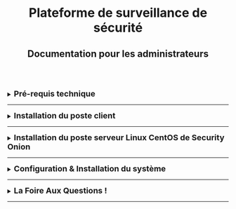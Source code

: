 <div align="center"><h1>Plateforme de surveillance de sécurité</h1></div>
<div align="center"><h2>Documentation pour les administrateurs</h2></div>
<br> 
<br>
<br>

<details>
<summary><strong><font size="+1">Pré-requis technique</font></strong></summary>

### Généralités
Disposer de :
  * Une machine serveur sous un OS Linux serveur CentOS où se trouvera Security Onion.
  * Machine clientes sous n'importe quel OS.
    Nous avons fait le choix de partir sous deux machines clientes avec deux OS différents.
    Cela nous permettra de mieux visualiser les différences entre les OS suivant ce que souhaite le client.

### Security Onion
Cliquez [ici](https://docs.securityonion.net/en/2.4/hardware.html), pour voir les spécificités requises pour une machine Security Onion. <br>
Cette documentation indiquera :
  * Configuration matérielle requise
  * Architecture du processeur
  * Spécificité minimum pour la RAM, la DATA, le nombre de cœur de CPU, ...
  * Et bien d'autres informations supplémentaires.

</details>
<HR> 

<details>
<summary><strong><font size="+1">Installation du poste client</font></strong></summary>
<br>

Le poste client peut être sur n'importe quel type d'OS, qu'il soit sous Linux ou Windows.<br>
Ci-dessous, vous verrez les différentes configuration sous Ubuntu puis sous Windows.
<br>
<img src="https://raw.githubusercontent.com/WildCodeSchool/TSSR-BDX-0924-P1-G3/refs/heads/main/Images/1175077.webp" width="10%"/>

  * Nom : **CLILIN01**
  * Compte utilisateur : **wilder**
  * Mot de passe : **Azerty1***
  * Adresse IP fixe : **172.16.10.20/24**
<br>
<img src="https://github.com/WildCodeSchool/TSSR-BDX-0924-P1-G3/blob/main/Images/Windows_10_Logo.svg.png" width="20%"/>

  * Nom : **CLIWIN01**
  * Compte utilisateur : **wilder**
  * Mot de passe : **Azerty1***
  * Adresse IP fixe : **172.16.10.21/24**


</details>
<HR>

<details>
<summary><strong><font size="+1">Installation du poste serveur Linux CentOS de Security Onion</font></strong></summary>

### Security Onion
[Security Onion](https://securityonionsolutions.com/) est un outils pour détecter, surveiller et réagir immédiatement aux incidents de sécurité sur votre réseau.

Voici le [lien installation](https://docs.securityonion.net/en/2.4/installation.html) & ci-dessous, vous trouverez les différentes étapes d'installations du logiciel qui a son propre OS : Linux Serveur CentOS.
<div align="center"><img src="https://raw.githubusercontent.com/WildCodeSchool/TSSR-BDX-0924-P1-G3/refs/heads/main/Images/01_grub.webp" width="50%"/></div>
<br>

1. Téléchargez et vérifiez l'image ISO avec son image [ISO](https://docs.securityonion.net/en/2.4/download.html#download)
2. Démarrez l'ISO sur une machine qui répond aux spécifications matérielles minimales.
3. Une fois la machine lancé, suivre les étapes d'installation du logiciel qui est directif.
4. Vous pourriez avoir à retirer l'image ISO ou à ajuster les paramètres de démarrage de votre machine pour pouvoir démarrer avec le nouvel OS que vous avez installé.
5. Après cela, il suffit de se connecter avec le nom d'utilisateur et le mot de passe prédéfinis dans le cadre du processus d'installation.
6. L'installation de Security Onion démarre automatiquement.  
   Dans le cas où vous seriez amené à quitter l'installation, il vous suffit juste de vous déconnecter de votre compte, de vous reconnecter et l'installation démarrera d'elle-même.
   Si cela ne fonctionne pas, vous pouvez l'exécuter manuellement comme suit dans un terminal de commande :
   > sudo SecurityOnion/setup/so-setup iso

</details>

<HR>

<details>
<summary><strong><font size="+1">Configuration & Installation du système</font></strong></summary>

### Configuration
Security Onion est conçu pour de nombreux cas d'utilisation différentes.<br>
<div align="center"><img src="https://github.com/WildCodeSchool/TSSR-BDX-0924-P1-G3/blob/main/Images/grafik-18.png" width="50%"/></div>
<br>

Voici le [lien de configuration](https://docs.securityonion.net/en/2.4/configuration.html#configuration) et ci-dessous vous trouverez quelques exemples de configuration :
  * Import
    > L'une des façons les plus simples de démarrer avec Security Onion consiste à l'utiliser pour analyser de manière médico- légale les fichiers *pcap* et les fichiers journaux.
    > Sélectionnnez simplement l'**IMPORT** option, suivez les instructions, puis importez les fichiers pcap ou les journaux d'évènements à l'aide de la page **Grid**. <br>
<div align="center"><h3>PCAP</h3></div>
<div align="center"><img src="https://github.com/WildCodeSchool/TSSR-BDX-0924-P1-G3/blob/main/Images/62_pcap.png" width="75%"/></div>
<div align="center"><h3>GRID</h3></div>
<div align="center"><img src="https://github.com/WildCodeSchool/TSSR-BDX-0924-P1-G3/blob/main/Images/75_grid.png" width="75%"/></div>
    
  * Evaluation
    > Le mode *Evaluation* est idéal pour les salles de classe ou les petits laboratoires. Le mode d'éaluation n'est **pas** conçu pour une utilisation en production. Choisissez l'option **EVAL**, suivez les instructions puis passez au chapitre **Installation**.
    
  * Production Server - Standalone
    > Le mode *Standalone* est similaire au mode *Evaluation* dans la mesure où il nécessite qu'une seule boîte, mais le mode *Standalone* est plus adapté à une utilisation en production. Choisissez l'option **STANDALONE**, suivez les instructions puis passez au chapitre **Installation**.
<br>

### Installation
Suivant la configuration choisi, il faut maintenant poursuivre sur l'installation.
1. Ajuster les règles de pare-feu
2. Vérifier que tous les services sont fonctionnels grâce à la page **Grid**  
3. Il est possible de configurer une connection SSH si l'utilisateur ne souhaite pas utiliser la console de Security Onion.
4. Allez dans *Administration* puis dans *Configuration* pour voir certaines options que vous souhaiteriez peut-être configurer.
<div align="center"><img src="https://github.com/WildCodeSchool/TSSR-BDX-0924-P1-G3/blob/main/Images/87_config.png" width="75%"/></div>

5. Toujours sur la page *Administration*, vous pouvez configurer votre serveur NTP si vous en avez un.
6. Les analystes peuvent se connecter au système avec leur console dédié de **Security Onion Desktop**.
7. Tout système IDS/NSM doit être réglé en fonction du réseau qu'il surveille. Cela permettra une meilleur *Détections d'intrusion*.
<br>

Voilà votre système configuré et installé. Vous pouvez dès maintenant allez sur les pages **Dashboards** & **Alerts** pour visualiser la sécurité de votre réseau!
<div align="center"><h3>Dashboard</h3></div>
<div align="center"><img src="https://github.com/WildCodeSchool/TSSR-BDX-0924-P1-G3/blob/main/Images/53_dashboards.png" width="75%"/></div>
<div align="center"><h3>Alerts</h3></div>
<div align="center"><img src="https://github.com/WildCodeSchool/TSSR-BDX-0924-P1-G3/blob/main/Images/50_alerts.png" width="75%"/></div>

<br>
</details>
<HR>

<details>
<summary><strong><font size="+1">La Foire Aux Questions !</font></strong></summary>
<br>

***Questions : Qu'est-ce qu'un PCAP ?***<br>
*Réponse*<br>
Un PCAP (*paquet de capture*) est une interface de programmation permettant de capturer les paquets transitant sur le réseau. Les versions récentes permettent également de transmettre des paquets sur la couche de liaison.<br>
<br>
***Questions : Qu'est-ce qu'un fichier de journaux ?***<br>
*Réponse*<br>
Les fichiers de journaux sont des fichiers générés par des logigiels et contenant des informations sur les opérations, les activités et les modèles d'utilisation d'une application, d'un serveur ou d'un système informatique.<br>
<br>
***Questions : Qu'est-ce qu'un serveur NTP?***<br>
*Réponse*<br>
NTP signifie : **N**etwork **T**ime **P**rotocol, parfois appelé protocolede synchronisation de réseau. C'est un protocole qui permet de synchroniser, via un réseau infomatique, l'horloge locale d'ordinateurs sur une référence d'heure.<br>
<br>
***Questions : Qu'est-ce qu'un système IDS/NSM?***<br>
*Réponse*<br>
IDS signifie : **I**ntrusion **D**etection **S**ystem, également appelé système de détection intrusion, il est chargé d'identifier les attaques et les techniques et est souvent déployé hors bande en mode écoute seule afin qu'il puisse analyser tout le trafic et générer des évènements d'intrusion à partir du trafic supect ou malveillant. <br>
NSM signifie : **N**etwork **S**ecurity **M**onitoring, également appelé gestion des système sen réseau est la gestion combinée des fonctions informatiques et des réseaux au sein d'une organisation.

Pour plus de réponses à vos questions, voici le [FAQ](https://docs.securityonion.net/en/2.4/faq.html#) officiel de Security Onion.<br>

</details>
<HR>
